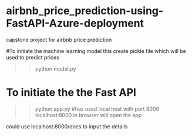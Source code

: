 # airbnb_price_prediction-using-FastAPI-Azure-deployment
capstone project for airbnb price prediction 

#To initiate the machine learning model this create pickle file which will be used to predict prices
>> python model.py 

# To initiate the the Fast API
>> python app.py
#has used local host with port 8000
localhost:8000 in browser will open the app

could use localhost:8000/docs to input the details 

